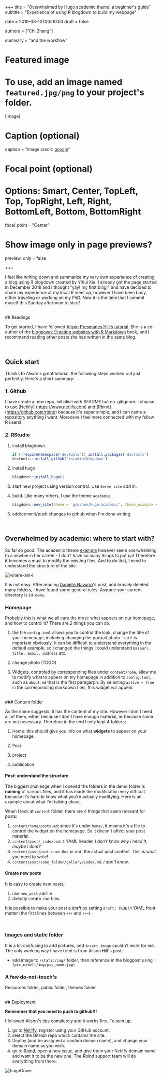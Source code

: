 +++
title = "Overwhelmed by Hugo academic theme: a beginner's guide"
subtitle = "Experience of using R blogdown to build my webpage"

date = 2019-03-10T00:00:00
draft = false

authors = ["Chi Zhang"]

summary = "and the workflow"

# Featured image
# To use, add an image named `featured.jpg/png` to your project's folder. 
[image]
  # Caption (optional)
  caption = "Image credit: [google](https://djnavarro.net/post/2018-04-27-starting-blogdown/)"

  # Focal point (optional)
  # Options: Smart, Center, TopLeft, Top, TopRight, Left, Right, BottomLeft, Bottom, BottomRight
  focal_point = "Center"

  # Show image only in page previews?
  preview_only = false

+++


I feel like writing down and summarize my very own experience of creating a blog using R blogdown created by Yihui Xie. I already got the page started in December 2018 and I thought "yay! my first blog!" and have decided to share my experience at my local R meet up, however I have been busy, either traveling or working on my PhD. Now it is the time that I commit myself this Sunday afternoon to start! 




<br/>
## Readings

To get started, I have followed [Alison Presmanes Hill's tutorial](https://alison.rbind.io/post/up-and-running-with-blogdown/#in-github). She is a co-author of the [blogdown: Creating websites with R Markdown](https://bookdown.org/yihui/blogdown/) book, and I recommend reading other posts she has written in the same blog. 





<br/>


## Quick start

Thanks to Alison's great tutorial, the following steps worked out just perfectly. Here's a short summary: 

### 1. Github

I have create a new repo, initialise with README but no .gitignore. I choose to use [Netlify] (https://www.netlify.com) and [Rbind] (https://github.com/rbind) because it's super simple, and I can name a repository anything I want. Moreoeve I feel more connected with my fellow R users!  

### 2. RStudio 

1. install blogdown 

   ```R
   if (!requireNamespace('devtools')) install.packages('devtools')
   devtools::install_github('rstudio/blogdown')
   ```

2. install hugo 

   ```R
   blogdown::install_hugo()
   ```

3. start new project using version control. Use `Serve site` add in. 

4. build. Like many others, I use the theme `academic`. 

   ```R
   blogdown::new_site(theme = 'gcushen/hugo-academic', theme_example = T)
   ```

5. add/commit/push changes to github when I'm done writing.





<br/>


## Overwhelmed by academic: where to start with?   

So far so good. The academic theme [example](https://academic-demo.netlify.com) however seem overwhelming to a newbie in her career - I don't have so many things to put up! Therefore it becomes a must to modify the existing files. And to do that, I need to understand the structure of the site. 

![where-am-i](/img/where-am-i.gif)

It is not easy. After reading [Danielle Navarro](https://djnavarro.net/post/2018-04-27-starting-blogdown/)'s post, and *bravely* deleted many folders, I have found some general rules. Assume your current directory is `bd-demo`. 



### Homepage

Probably this is what we all care the most: what appears on our homepage, and how to control it? There are 2 things you can do. 

1. the file `config.toml` allows you to control the look, change the title of your homepage, including changing the portrait photo - so it is important obviously. It can be difficult to understand everything in the default example, so I changed the things I could understand `baseurl, title, email, address` etc. 

2. change photo (TODO)

3. Widgets, controled by corresponding files under `content/home`, allow me to modify what to appear on my homepage in addition to `config.toml`, such as `about.md` that is the first paragarph. By selecting `active = true` in the corresponding markdown files, this widget will appear. 

   


<br/> 
### Content folder 

As the name suggests, it has the content of my site. However I don't need all of them, either because I don't have enough material, or because some are not necessary. Therefore in the end I only kept 4 folders: 

1. Home: this should give you info on what **widgets** to appear on your homepage. 

2. Post
3. project 
4. publication 



#### Post: understand the structure

The biggest challenge when I opened the folders in the demo folder is **naming** of various files, and it has made the modification very difficult because it's hard to know what you're actually modifying. Here is an example about what I'm talking about. 

When I look at `content` folder, there are 4 things that seem relevant for posts: 

1. `content/home/posts.md`: since it's under `home/`, it means it's a file to control the widget on the homepage. So it doesn't affect your post material.  
2. `content/post/_index.md`: a YAML header. *I don't know why I need it, maybe I dont?*
3. `content/post/post_name.Rmd` or md: the actual post content. This is what you need to write! 
4. `content/post/some_folder/gallery/index.md`. *I don't know*. 



#### Create new posts

It is easy to create new posts, 

1. use `new_post` add-in. 
2. directly create .md files. 

It is possible to make your post a draft by setting `draft: TRUE` in YAML front matter (the first lines between `+++` and `+++`). 

<br/> 

### Images and static folder

It is a bit confusing to add pictures, and `insert image` couldn't work for me. The only working way I have tried is from Alison Hill's post: 

- add image to `/static/img/` folder, then reference in the blogpost using `![pic_name](/img/pic_name.jpg)`





### A few do-not-touch's

Resources folder, public folder, themes folder. 



<br/> 
## Deployment 

**Remember that you need to push to github!!!** 

I followed Alison's tips completely and it works fine. To sum up, 

1. go to [Netlify](https://www.netlify.com), register using your GitHub account.
2. select the GitHub repo which contains the site.
3. Deploy (and be assigned a random domain name), and change your domain name as you wish. 
4. go to [Rbind](https://github.com/rbind), open a new issue, and give them your Netlify domain name and want it to be the new one. The Rbind support team will do everything from there. 


![hugoCover](/img/hugoCover.jpg)










